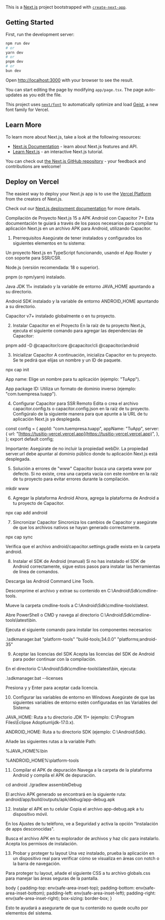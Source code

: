 This is a [Next.js](https://nextjs.org) project bootstrapped with [`create-next-app`](https://nextjs.org/docs/app/api-reference/cli/create-next-app).

## Getting Started

First, run the development server:

```bash
npm run dev
# or
yarn dev
# or
pnpm dev
# or
bun dev
```

Open [http://localhost:3000](http://localhost:3000) with your browser to see the result.

You can start editing the page by modifying `app/page.tsx`. The page auto-updates as you edit the file.

This project uses [`next/font`](https://nextjs.org/docs/app/building-your-application/optimizing/fonts) to automatically optimize and load [Geist](https://vercel.com/font), a new font family for Vercel.

## Learn More

To learn more about Next.js, take a look at the following resources:

- [Next.js Documentation](https://nextjs.org/docs) - learn about Next.js features and API.
- [Learn Next.js](https://nextjs.org/learn) - an interactive Next.js tutorial.

You can check out [the Next.js GitHub repository](https://github.com/vercel/next.js) - your feedback and contributions are welcome!

## Deploy on Vercel

The easiest way to deploy your Next.js app is to use the [Vercel Platform](https://vercel.com/new?utm_medium=default-template&filter=next.js&utm_source=create-next-app&utm_campaign=create-next-app-readme) from the creators of Next.js.

Check out our [Next.js deployment documentation](https://nextjs.org/docs/app/building-your-application/deploying) for more details.

Compilación de Proyecto Next.js 15 a APK Android con Capacitor 7+
Esta documentación te guiará a través de los pasos necesarios para compilar tu aplicación Next.js en un archivo APK para Android, utilizando Capacitor.

1. Prerrequisitos
   Asegúrate de tener instalados y configurados los siguientes elementos en tu sistema:

Un proyecto Next.js en TypeScript funcionando, usando el App Router y con soporte para SSR/CSR.

Node.js (versión recomendada: 18 o superior).

pnpm (o npm/yarn) instalado.

Java JDK 11+ instalado y la variable de entorno JAVA_HOME apuntando a su directorio.

Android SDK instalado y la variable de entorno ANDROID_HOME apuntando a su directorio.

Capacitor v7+ instalado globalmente o en tu proyecto.

2. Instalar Capacitor en el Proyecto
   En la raíz de tu proyecto Next.js, ejecuta el siguiente comando para agregar las dependencias de Capacitor:

pnpm add -D @capacitor/core @capacitor/cli @capacitor/android

3. Inicializar Capacitor
   A continuación, inicializa Capacitor en tu proyecto. Se te pedirá que elijas un nombre y un ID de paquete.

npx cap init

App name: Elige un nombre para tu aplicación (ejemplo: "TuApp").

App package ID: Utiliza un formato de dominio inverso (ejemplo: "com.tuempresa.tuapp").

4. Configurar Capacitor para SSR Remoto
   Edita o crea el archivo capacitor.config.ts o capacitor.config.json en la raíz de tu proyecto. Configúralo de la siguiente manera para que apunte a la URL de tu aplicación Next.js ya desplegada.

const config = {
appId: "com.tuempresa.tuapp",
appName: "TuApp",
server: {
url: "[https://tusitio-vercel.vercel.app](https://tusitio-vercel.vercel.app)",
},
};
export default config;

Importante: Asegúrate de no incluir la propiedad webDir. La propiedad server.url debe apuntar al dominio público donde tu aplicación Next.js está desplegada.

5. Solución a errores de "www"
   Capacitor busca una carpeta www por defecto. Si no existe, crea una carpeta vacía con este nombre en la raíz de tu proyecto para evitar errores durante la compilación.

mkdir www

6. Agregar la plataforma Android
   Ahora, agrega la plataforma de Android a tu proyecto de Capacitor.

npx cap add android

7. Sincronizar Capacitor
   Sincroniza los cambios de Capacitor y asegúrate de que los archivos nativos se hayan generado correctamente.

npx cap sync

Verifica que el archivo android/capacitor.settings.gradle exista en la carpeta android.

8. Instalar el SDK de Android (manual)
   Si no has instalado el SDK de Android correctamente, sigue estos pasos para instalar las herramientas de línea de comandos.

Descarga las Android Command Line Tools.

Descomprime el archivo y extrae su contenido en C:\Android\Sdk\cmdline-tools.

Mueve la carpeta cmdline-tools a C:\Android\Sdk\cmdline-tools\latest.

Abre PowerShell o CMD y navega al directorio C:\Android\Sdk\cmdline-tools\latest\bin.

Ejecuta el siguiente comando para instalar los componentes necesarios:

.\sdkmanager.bat "platform-tools" "build-tools;34.0.0" "platforms;android-35"

9. Aceptar las licencias del SDK
   Acepta las licencias del SDK de Android para poder continuar con la compilación.

En el directorio C:\Android\Sdk\cmdline-tools\latest\bin, ejecuta:

.\sdkmanager.bat --licenses

Presiona y y Enter para aceptar cada licencia.

10. Configurar las variables de entorno en Windows
    Asegúrate de que las siguientes variables de entorno estén configuradas en las Variables del Sistema:

JAVA_HOME: Ruta a tu directorio JDK 11+ (ejemplo: C:\Program Files\Eclipse Adoptium\jdk-17.0.x).

ANDROID_HOME: Ruta a tu directorio SDK (ejemplo: C:\Android\Sdk).

Añade las siguientes rutas a la variable Path:

%JAVA_HOME%\bin

%ANDROID_HOME%\platform-tools

11. Compilar el APK de depuración
    Navega a la carpeta de la plataforma Android y compila el APK de depuración.

cd android
./gradlew assembleDebug

El archivo APK generado se encontrará en la siguiente ruta:
android/app/build/outputs/apk/debug/app-debug.apk

12. Instalar el APK en tu celular
    Copia el archivo app-debug.apk a tu dispositivo móvil.

En los Ajustes de tu teléfono, ve a Seguridad y activa la opción "Instalación de apps desconocidas".

Busca el archivo APK en tu explorador de archivos y haz clic para instalarlo. Acepta los permisos de instalación.

13. Probar y proteger tu layout
    Una vez instalado, prueba la aplicación en un dispositivo real para verificar cómo se visualiza en áreas con notch o la barra de navegación.

Para proteger tu layout, añade el siguiente CSS a tu archivo globals.css para manejar las áreas seguras de la pantalla.

body {
padding-top: env(safe-area-inset-top);
padding-bottom: env(safe-area-inset-bottom);
padding-left: env(safe-area-inset-left);
padding-right: env(safe-area-inset-right);
box-sizing: border-box;
}

Esto te ayudará a asegurarte de que tu contenido no quede oculto por elementos del sistema.
